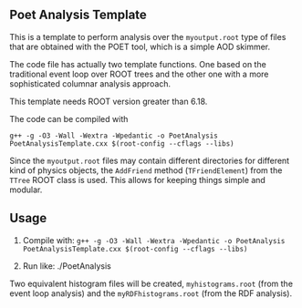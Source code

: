 ## Poet Analysis Template

This is a template to perform analysis over the `myoutput.root` type of files that are obtained with the POET tool, which is a simple AOD skimmer.
  
The code file has actually two template functions.  One based on the traditional event loop over ROOT trees and the other one with a more sophisticated columnar analysis approach.  

This template needs ROOT version greater than 6.18.

The code can be compiled with

`g++ -g -O3 -Wall -Wextra -Wpedantic -o PoetAnalysis PoetAnalysisTemplate.cxx $(root-config --cflags --libs)`


Since the `myoutput.root` files may contain different directories for different 
kind of physics objects, the `AddFriend` method (`TFriendElement`) from the `TTree` ROOT class is used.  This allows for keeping things simple and modular.

## Usage

1. Compile with: 
`g++ -g -O3 -Wall -Wextra -Wpedantic -o PoetAnalysis PoetAnalysisTemplate.cxx $(root-config --cflags --libs)`

1. Run like:
./PoetAnalysis

Two equivalent histogram files will be created, `myhistograms.root` (from the event loop analysis) and the `myRDFhistograms.root` (from the RDF analysis).
